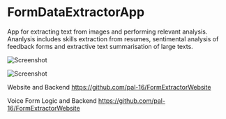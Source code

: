 # FormDataExtractorApp
App for extracting text from images and performing relevant analysis. Ananlysis includes skills extraction from resumes, sentimental analysis of feedback forms and extractive text summarisation of large texts.


![Screenshot](readme-1.JPG)

![Screenshot](screenshot.JPG)


Website and Backend
https://github.com/pal-16/FormExtractorWebsite

Voice Form Logic and Backend
https://github.com/pal-16/FormExtractorWebsite

